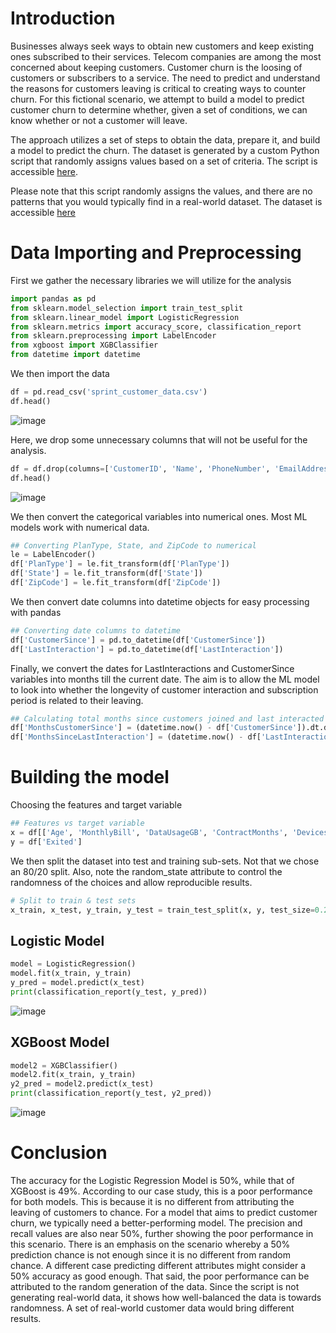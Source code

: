 # Introduction
Businesses always seek ways to obtain new customers and keep existing ones subscribed to their services. Telecom companies are among the most concerned about keeping customers. Customer churn is the loosing of customers or subscribers to a service. The need to predict and understand the reasons for customers leaving is critical to creating ways to counter churn. For this fictional scenario, we attempt to build a model to predict customer churn to determine whether, given a set of conditions, we can know whether or not a customer will leave.

The approach utilizes a set of steps to obtain the data, prepare it, and build a model to predict the churn. The dataset is generated by a custom Python script that randomly assigns values based on a set of criteria. The script is accessible [here](https://github.com/collinskasyoki/Lux-1-customer_churn/blob/main/churn.py). 

Please note that this script randomly assigns the values, and there are no patterns that you would typically find in a real-world dataset. The dataset is accessible [here](https://github.com/collinskasyoki/Lux-1-customer_churn/raw/main/data.csv)

# Data Importing and Preprocessing
First we gather the necessary libraries we will utilize for the analysis
```python
import pandas as pd
from sklearn.model_selection import train_test_split
from sklearn.linear_model import LogisticRegression
from sklearn.metrics import accuracy_score, classification_report
from sklearn.preprocessing import LabelEncoder
from xgboost import XGBClassifier
from datetime import datetime
```

We then import the data
```python
df = pd.read_csv('sprint_customer_data.csv')
df.head()
```
![image](https://github.com/collinskasyoki/Lux-1-customer_churn/assets/40399921/b890eb8b-8f83-4914-9047-b0f47a1f3181)


Here, we drop some unnecessary columns that will not be useful for the analysis.
```python
df = df.drop(columns=['CustomerID', 'Name', 'PhoneNumber', 'EmailAddress', 'City'])
df.head()
```
![image](https://github.com/collinskasyoki/Lux-1-customer_churn/assets/40399921/bf47f5a1-2c7c-4c93-b046-ded41eaa7771)


We then convert the categorical variables into numerical ones. Most ML models work with numerical data.
```python
## Converting PlanType, State, and ZipCode to numerical
le = LabelEncoder()
df['PlanType'] = le.fit_transform(df['PlanType'])
df['State'] = le.fit_transform(df['State'])
df['ZipCode'] = le.fit_transform(df['ZipCode'])
```

We then convert date columns into datetime objects for easy processing with pandas
```python
## Converting date columns to datetime
df['CustomerSince'] = pd.to_datetime(df['CustomerSince'])
df['LastInteraction'] = pd.to_datetime(df['LastInteraction'])
```

Finally, we convert the dates for LastInteractions and CustomerSince variables into months till the current date. The aim is to allow the ML model to look into whether the longevity of customer interaction and subscription period is related to their leaving.
```python
## Calculating total months since customers joined and last interacted with the company
df['MonthsCustomerSince'] = (datetime.now() - df['CustomerSince']).dt.days // 30
df['MonthsSinceLastInteraction'] = (datetime.now() - df['LastInteraction']).dt.days // 30
```

# Building the model
Choosing the features and target variable
```python
## Features vs target variable
x = df[['Age', 'MonthlyBill', 'DataUsageGB', 'ContractMonths', 'DevicesOwned', 'State', 'PlanType', 'TotalSpent', 'MonthsCustomerSince', 'MonthsSinceLastInteraction']]
y = df['Exited']
```

We then split the dataset into test and training sub-sets. Not that we chose an 80/20 split. Also, note the random_state attribute to control the randomness of the choices and allow reproducible results.
```python
# Split to train & test sets
x_train, x_test, y_train, y_test = train_test_split(x, y, test_size=0.2, random_state=30)
```

## Logistic Model
```python
model = LogisticRegression()
model.fit(x_train, y_train)
y_pred = model.predict(x_test)
print(classification_report(y_test, y_pred))
```
![image](https://github.com/collinskasyoki/Lux-1-customer_churn/assets/40399921/e5b6dd69-19f9-4544-b284-92e8829eeff4)


## XGBoost Model
```python
model2 = XGBClassifier()
model2.fit(x_train, y_train)
y2_pred = model2.predict(x_test)
print(classification_report(y_test, y2_pred))
```
![image](https://github.com/collinskasyoki/Lux-1-customer_churn/assets/40399921/bab893e3-b49f-4919-b70c-acfb01ac120b)

# Conclusion
The accuracy for the Logistic Regression Model is 50%, while that of XGBoost is 49%. According to our case study, this is a poor performance for both models. This is because it is no different from attributing the leaving of customers to chance. For a model that aims to predict customer churn, we typically need a better-performing model. The precision and recall values are also near 50%, further showing the poor performance in this scenario. There is an emphasis on the scenario whereby a 50% prediction chance is not enough since it is no different from random chance. A different case predicting different attributes might consider a 50% accuracy as good enough.
That said, the poor performance can be attributed to the random generation of the data. Since the script is not generating real-world data, it shows how well-balanced the data is towards randomness. A set of real-world customer data would bring different results.
